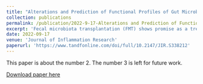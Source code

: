 ```yaml
---
title: "Alterations and Prediction of Functional Profiles of Gut Microbiota After Fecal Microbiota Transplantation for Iranian Recurrent Clostridioides difficile Infection with Underlying Inflammatory Bowel Disease: A Pilot Study"
collection: publications
permalink: /publication/2022-9-17-Alterations and Prediction of Functional Profiles of Gut Microbiota After Fecal Microbiota Transplantation for Iranian Recurrent Clostridioides difficile Infection with Underlying Inflammatory Bowel Disease: A Pilot Study
excerpt: 'Fecal microbiota transplantation (FMT) shows promise as a treatment for recurrent Clostridioides difficile infection (rCDI) in Iranian patients with underlying inflammatory bowel disease (IBD). In this study, eight IBD patients underwent FMT and were monitored for changes in gut microbiota. After FMT, patients showed improved health, increased gut microbiota diversity, and reduced dysbiosis. Notably, the abundance of the bacterium Prevotella increased post-FMT, correlating negatively with inflammation, suggesting its potential role in treating both CDI and IBD. The study underscores FMT's potential in altering the gut microbiome to benefit rCDI patients with IBD.'
date: 2022-09-17
venue: 'Journal of Inflammation Research'
paperurl: 'https://www.tandfonline.com/doi/full/10.2147/JIR.S338212'
---
```

This paper is about the number 2. The number 3 is left for future work.

[Download paper here](http://academicpages.github.io/files/paper2.pdf)
